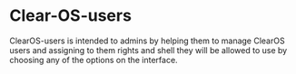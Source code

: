 # Clear-OS-users
ClearOS-users is intended to admins by helping them to manage ClearOS users and assigning to them rights and shell they will be allowed to use by choosing any of the options on the interface.